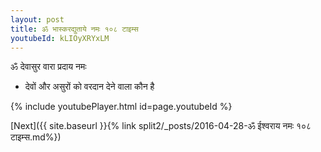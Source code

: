 ```yaml
---
layout: post
title: ॐ भास्करद्युताये नमः १०८ टाइम्स
youtubeId: kLIOyXRYxLM
---
```

 
 
 ॐ देवासुर वारा प्रदाय नमः  
 
 -  देवों और असुरों को वरदान देने वाला कौन है 
 
  
 
  
 
 
 
 
 
 


{% include youtubePlayer.html id=page.youtubeId %}
 
[Next]({{ site.baseurl }}{% link  split2/_posts/2016-04-28-ॐ ईश्वराय नमः १०८ टाइम्स.md%})
 
